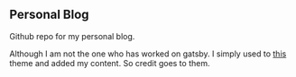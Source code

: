 ## Personal Blog

Github repo for my personal blog.

Although I am not the one who has worked on gatsby.
I simply used to [this](https://github.com/alxshelepenok/gatsby-starter-lumen) theme
and added my content. So credit goes to them.
